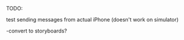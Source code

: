 TODO: 

test sending messages from actual iPhone (doesn't work on simulator)

-convert to storyboards?
